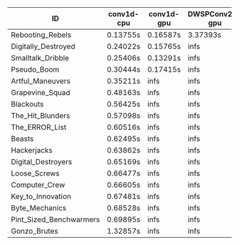 |ID|conv1d-cpu|conv1d-gpu|DWSPConv2D-gpu|gemm-gpu|avg|
|-|-|-|-|-|-|
|Rebooting_Rebels|0.13755s|0.16587s|3.37393s|1.78313s|1.36512s|
|Digitally_Destroyed|0.24022s|0.15765s|infs|2.68223s|infs|
|Smalltalk_Dribble|0.25406s|0.13291s|infs|2.23606s|infs|
|Pseudo_Boom|0.30444s|0.17415s|infs|4.46051s|infs|
|Artful_Maneuvers|0.35211s|infs|infs|4.79303s|infs|
|Grapevine_Squad|0.48163s|infs|infs|4.99484s|infs|
|Blackouts|0.56425s|infs|infs|4.82464s|infs|
|The_Hit_Blunders|0.57098s|infs|infs|4.69739s|infs|
|The_ERROR_List|0.60516s|infs|infs|4.85092s|infs|
|Beasts|0.62495s|infs|infs|4.80932s|infs|
|Hackerjacks|0.63862s|infs|infs|4.69919s|infs|
|Digital_Destroyers|0.65169s|infs|infs|4.56954s|infs|
|Loose_Screws|0.66477s|infs|infs|4.78453s|infs|
|Computer_Crew|0.66605s|infs|infs|4.73233s|infs|
|Key_to_Innovation|0.67481s|infs|infs|4.60880s|infs|
|Byte_Mechanics|0.68528s|infs|infs|4.73339s|infs|
|Pint_Sized_Benchwarmers|0.69895s|infs|infs|4.78232s|infs|
|Gonzo_Brutes|1.32857s|infs|infs|4.57039s|infs|

